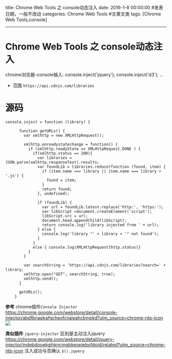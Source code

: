 title: Chrome Web Tools 之 console动态注入
date: 2016-1-8 00:00:00 #发表日期，一般不改动
categories: Chrome Web Tools #文章文类
tags: [Chrome Web Tools,console]

---
# Chrome Web Tools 之 console动态注入
chrome浏览器-console输入:
console.inject('jquery');
console.inject('d3');
...

* 范围 `https://api.cdnjs.com/libraries`

# 源码
```
console.inject = function (library) {
 
      function getURLs() {
        var xmlhttp = new XMLHttpRequest();
 
        xmlhttp.onreadystatechange = function() {
          if (xmlhttp.readyState == XMLHttpRequest.DONE ) {
            if(xmlhttp.status == 200){
              var libraries = JSON.parse(xmlhttp.responseText).results;
              var foundLib = libraries.reduce(function (found, item) {
                if (item.name === library || item.name === library + '.js') {
                  found = item;
                }
                return found;
              }, undefined);
 
              if (foundLib) {
                var url = foundLib.latest.replace('http:', 'https:');
                var libScript =document.createElement('script');
                libScript.src = url;
                document.head.appendChild(libScript);
                return console.log('library injected from ' + url);
              } else {
                console.log('library "' + library + '" not found');
              }
            }
            else { console.log(XMLHttpRequestlhttp.status)}
          }
        }
 
        var searchString = 'https://api.cdnjs.com/libraries?search=' + library;
        xmlhttp.open("GET", searchString, true);
        xmlhttp.send();
      }
 
      getURLs();
    }
```

**参考**
chrome插件`Console Injector`
https://chrome.google.com/webstore/detail/console-injector/abdfbnapkafgcheofcijaieahcbjnpkd?utm_source=chrome-ntp-icon
![](http://7xnbs3.com1.z0.glb.clouddn.com/16-2-23/45182493.jpg)
<!--
-->

**类似插件**
`jquery-injector` 区别是主动注入jquery
https://chrome.google.com/webstore/detail/jquery-injector/indebdooekgjhkncmgbkeopjebofdoid/related?utm_source=chrome-ntp-icon
注入成功与否确认 `$().jquery`

<!-- more -->